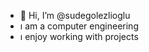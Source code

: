 - 👋 Hi, I’m @sudegolezlioglu
- ı am a computer engineering
- ı enjoy working with projects
  
<!---
sudegolezlioglu/sudegolezlioglu is a ✨ special ✨ repository because its `README.md` (this file) appears on your GitHub profile.
You can click the Preview link to take a look at your changes.
--->
